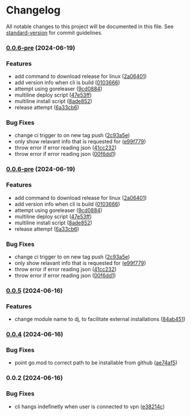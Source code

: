 # Changelog

All notable changes to this project will be documented in this file. See [standard-version](https://github.com/conventional-changelog/standard-version) for commit guidelines.

### [0.0.6-pre](https://github.com/ashish10alex/dj/compare/v0.0.5...v0.0.6-pre) (2024-06-19)


### Features

* add command to download release for linux ([2a06401](https://github.com/ashish10alex/dj/commit/2a064010465855c9886f9b21240f9341c6a127dc))
* add version info when cli is build ([0103666](https://github.com/ashish10alex/dj/commit/0103666764a93bc2a3ec5923d5f173c56c9ccef1))
* attempt using goreleaser ([9cd0884](https://github.com/ashish10alex/dj/commit/9cd08843080baf0c15613de2018fa4215f922865))
* multiline deploy script ([47e53ff](https://github.com/ashish10alex/dj/commit/47e53ff1fe84dcac61e7b72319f941540c1c7bd9))
* multiline install script ([8ade852](https://github.com/ashish10alex/dj/commit/8ade8522839180f37de12598bfaa01587ebf2de6))
* release attempt ([6a33cb6](https://github.com/ashish10alex/dj/commit/6a33cb6c529f0b6ad372665900d7784884c7f736))


### Bug Fixes

* change ci trigger to on new tag push ([2c93a5e](https://github.com/ashish10alex/dj/commit/2c93a5efec61215f1c6638d7809fe1d65dcc5de8))
* only show relavant info that is requested for ([e99f779](https://github.com/ashish10alex/dj/commit/e99f779797d34a6bbc94b0e0ed0fc6de64c9a18f))
* throw error if error reading json ([41cc232](https://github.com/ashish10alex/dj/commit/41cc23280d338d439dafa887c4b49ed11e79d242))
* throw error if error reading json ([00f6dd1](https://github.com/ashish10alex/dj/commit/00f6dd1b6eb50726cb5e4983f2d4e92eef1e4b33))

### [0.0.6-pre](https://github.com/ashish10alex/dj/compare/v0.0.5...v0.0.6-pre) (2024-06-19)


### Features

* add command to download release for linux ([2a06401](https://github.com/ashish10alex/dj/commit/2a064010465855c9886f9b21240f9341c6a127dc))
* add version info when cli is build ([0103666](https://github.com/ashish10alex/dj/commit/0103666764a93bc2a3ec5923d5f173c56c9ccef1))
* attempt using goreleaser ([9cd0884](https://github.com/ashish10alex/dj/commit/9cd08843080baf0c15613de2018fa4215f922865))
* multiline deploy script ([47e53ff](https://github.com/ashish10alex/dj/commit/47e53ff1fe84dcac61e7b72319f941540c1c7bd9))
* multiline install script ([8ade852](https://github.com/ashish10alex/dj/commit/8ade8522839180f37de12598bfaa01587ebf2de6))
* release attempt ([6a33cb6](https://github.com/ashish10alex/dj/commit/6a33cb6c529f0b6ad372665900d7784884c7f736))


### Bug Fixes

* change ci trigger to on new tag push ([2c93a5e](https://github.com/ashish10alex/dj/commit/2c93a5efec61215f1c6638d7809fe1d65dcc5de8))
* only show relavant info that is requested for ([e99f779](https://github.com/ashish10alex/dj/commit/e99f779797d34a6bbc94b0e0ed0fc6de64c9a18f))
* throw error if error reading json ([41cc232](https://github.com/ashish10alex/dj/commit/41cc23280d338d439dafa887c4b49ed11e79d242))
* throw error if error reading json ([00f6dd1](https://github.com/ashish10alex/dj/commit/00f6dd1b6eb50726cb5e4983f2d4e92eef1e4b33))

### [0.0.5](https://github.com/ashish10alex/dataform_json_parser/compare/v0.0.4...v0.0.5) (2024-06-16)


### Features

* change module name to dj, to facilitate external installations ([84ab451](https://github.com/ashish10alex/dataform_json_parser/commit/84ab451de8a02fe86fae5e7ad040923f5a76f6fa))

### [0.0.4](https://github.com/ashish10alex/dataform_json_parser/compare/v0.0.3...v0.0.4) (2024-06-16)

### Bug Fixes

* point go.mod to correct path to be installable from github ([ae74af5](https://github.com/ashish10alex/dataform_json_parser/commit/ae74af5bfa4cc7c48fd15e385407f2b2fa752916))

### 0.0.2 (2024-06-16)


### Bug Fixes

* cli hangs indefinetly when user is connected to vpn ([e38214c](https://github.com/ashish10alex/dataform_json_parser/commit/e38214c81c0260974a3069e19e64cdf8a78f6c58))
